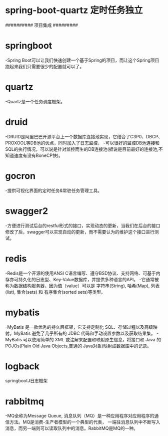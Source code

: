 # spring-boot-quartz 定时任务独立
########## 项目集成 #########
# springboot
 -Spring Boot可以让我们快速创建一个基于Spring的项目，而让这个Spring项目跑起来我们只需要很少的配置就可以了。
# quartz
 -Quartz是一个任务调度框架。
# druid
 -DRUID是阿里巴巴开源平台上一个数据库连接池实现，它结合了C3P0、DBCP、PROXOOL等DB池的优点，同时加入了日志监控，
 -可以很好的监控DB池连接和SQL的执行情况，可以说是针对监控而生的DB连接池(据说是目前最好的连接池,不知道速度有没有BoneCP快)。
# gocron
 -提供可视化界面的定时任务&常驻任务管理工具。
# swagger2
 -方便进行测试后台的restful形式的接口，实现动态的更新，当我们在后台的接口修改了后，swagger可以实现自动的更新，而不需要认为的维护这个接口进行测试。
# redis
 -Redis是一个开源的使用ANSI C语言编写、遵守BSD协议、支持网络、可基于内存亦可持久化的日志型、Key-Value数据库，并提供多种语言的API。
 -它通常被称为数据结构服务器，因为值（value）可以是 字符串(String), 哈希(Map), 列表(list), 集合(sets) 和 有序集合(sorted sets)等类型。
# mybatis
 -MyBatis 是一款优秀的持久层框架，它支持定制化 SQL、存储过程以及高级映射。MyBatis 避免了几乎所有的 JDBC 代码和手动设置参数以及获取结果集。
 -MyBatis 可以使用简单的 XML 或注解来配置和映射原生信息，将接口和 Java 的 POJOs(Plain Old Java Objects,普通的 Java对象)映射成数据库中的记录。
# logback
  springbootJ日志框架
# rabbitmq
 -MQ全称为Message Queue, 消息队列（MQ）是一种应用程序对应用程序的通信方法。MQ是消费-生产者模型的一个典型的代表，
 一端往消息队列中不断写入消息，而另一端则可以读取队列中的消息。RabbitMQ是MQ的一种。

